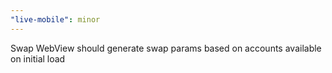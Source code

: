 ```yaml
---
"live-mobile": minor
---
```


Swap WebView should generate swap params based on accounts available on initial load
